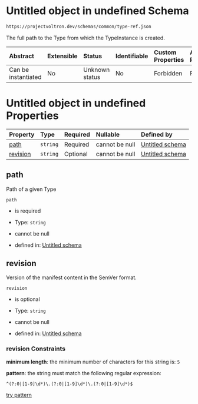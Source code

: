 # Untitled object in undefined Schema

```txt
https://projectvoltron.dev/schemas/common/type-ref.json
```

The full path to the Type from which the TypeInstance is created.

| Abstract            | Extensible | Status         | Identifiable | Custom Properties | Additional Properties | Access Restrictions | Defined In                                                                      |
| :------------------ | :--------- | :------------- | :----------- | :---------------- | :-------------------- | :------------------ | :------------------------------------------------------------------------------ |
| Can be instantiated | No         | Unknown status | No           | Forbidden         | Forbidden             | none                | [type-ref.json](../../0.0.1/schema/common/type-ref.json "open original schema") |

# Untitled object in undefined Properties

| Property              | Type     | Required | Nullable       | Defined by                                                                                      |
| :-------------------- | :------- | :------- | :------------- | :---------------------------------------------------------------------------------------------- |
| [path](#path)         | `string` | Required | cannot be null | [Untitled schema](type-ref-properties-path.md "#/properties/path#/properties/path")             |
| [revision](#revision) | `string` | Optional | cannot be null | [Untitled schema](type-ref-properties-revision.md "#/properties/revision#/properties/revision") |

## path

Path of a given Type

`path`

*   is required

*   Type: `string`

*   cannot be null

*   defined in: [Untitled schema](type-ref-properties-path.md "#/properties/path#/properties/path")

## revision

Version of the manifest content in the SemVer format.

`revision`

*   is optional

*   Type: `string`

*   cannot be null

*   defined in: [Untitled schema](type-ref-properties-revision.md "#/properties/revision#/properties/revision")

### revision Constraints

**minimum length**: the minimum number of characters for this string is: `5`

**pattern**: the string must match the following regular expression: 

```regexp
^(?:0|[1-9]\d*)\.(?:0|[1-9]\d*)\.(?:0|[1-9]\d*)$
```

[try pattern](https://regexr.com/?expression=%5E\(%3F%3A0%7C%5B1-9%5D%5Cd\*\)%5C.\(%3F%3A0%7C%5B1-9%5D%5Cd\*\)%5C.\(%3F%3A0%7C%5B1-9%5D%5Cd\*\)%24 "try regular expression with regexr.com")
